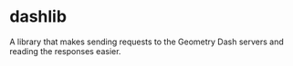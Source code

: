 # dashlib
A library that makes sending requests to the Geometry Dash servers and reading the responses easier.
